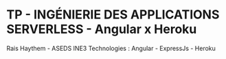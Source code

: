 # TP - INGÉNIERIE DES APPLICATIONS SERVERLESS - Angular x Heroku
Rais Haythem - ASEDS INE3
Technologies : Angular - ExpressJs - Heroku